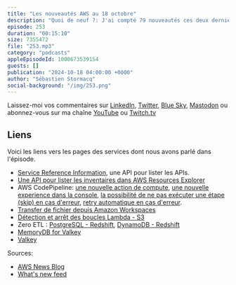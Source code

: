 ```yaml
---
title: "Les nouveautés AWS au 18 octobre"
description: "Quoi de neuf ?: J'ai compté 79 nouveautés ces deux dernières semaines, un poil plus que le rhythme habituel, on sent que la conférence re:Invent à Las Vegas approche. Dans cet épisode vous découvrirez des nouveautés concernant MemoryDB où le remplacant de Redis arrive, des nouvelles API qui vont vous aider à automatiser vos postures de sécurité ou vos inventaires, des nouvelles concernant le zero ETL, Lambda, CodePipeline et Amazon Workspaces "
episode: 253
duration: "00:15:10"
size: 7355472
file: "253.mp3"
category: "podcasts"
appleEpisodeId: 1000673539154
guests: []
publication: "2024-10-18 04:00:00 +0000"
author: "Sébastien Stormacq"
social-background: "/img/253.png"
---
```


Laissez-moi vos commentaires sur [LinkedIn](https://www.linkedin.com/in/sebastienstormacq/), [Twitter](https://twitter.com/sebsto), [Blue Sky](https://bsky.app/profile/sebsto.bsky.social), [Mastodon](https://awscommunity.social/@sebsto) ou abonnez-vous sur ma chaîne [YouTube](https://www.youtube.com/sebsto) ou [Twitch.tv](https://www.twitch.tv/sebAWS)

## Liens

Voici les liens vers les pages des services dont nous avons parlé dans l'épisode.

- [Service Reference Information](https://aws.amazon.com/about-aws/whats-new/2024/10/streamline-automation-policy-management-workflows-service-reference-information/), une API pour lister les APIs.
- [Une API pour lister les inventaires dans AWS Resources Explorer](https://aws.amazon.com/about-aws/whats-new/2024/10/aws-resource-explorer-api-list-resource-inventory/)
- AWS CodePipeline: [une nouvelle action de compute](https://aws.amazon.com/about-aws/whats-new/2024/10/aws-codepipeline-general-purpose-compute-action/), [une nouvelle experience dans la console](https://aws.amazon.com/about-aws/whats-new/2024/10/aws-codepipeline-getting-started-experience/), [la possibilité de ne pas exécuter une étape (skip) en cas d'erreur](https://aws.amazon.com/about-aws/whats-new/2024/10/aws-codepipeline-skipping-stage/), [retry automatique en cas d'erreur](https://aws.amazon.com/about-aws/whats-new/2024/10/aws-codepipeline-automatic-retry-stage-failure/).
- [Transfer de fichier depuis Amazon Workspaces](https://aws.amazon.com/about-aws/whats-new/2024/10/amazon-workspaces-file-transfer-sessions-local-devices/)
- [Détection et arrêt des boucles Lambda - S3](https://aws.amazon.com/about-aws/whats-new/2024/10/aws-lambda-detects-stops-recursive-loops-lambda-s3/)
- Zero ETL : [PostgreSQL - Redshift](https://aws.amazon.com/about-aws/whats-new/2024/10/amazon-aurora-postgresql-zero-etl-integration-redshift-generally-available/), [DynamoDB - Redshift](https://aws.amazon.com/about-aws/whats-new/2024/10/amazon-dynamodb-zero-etl-integration-redshift/)
- [MemoryDB for Valkey](https://aws.amazon.com/about-aws/whats-new/2024/10/amazon-memorydb-valkey/)
- [Valkey](https://valkey.io/download/)

Sources: 

- [AWS News Blog](https://aws.amazon.com/blogs/aws/)
- [What's new feed](https://aws.amazon.com/about-aws/whats-new/2023/)

